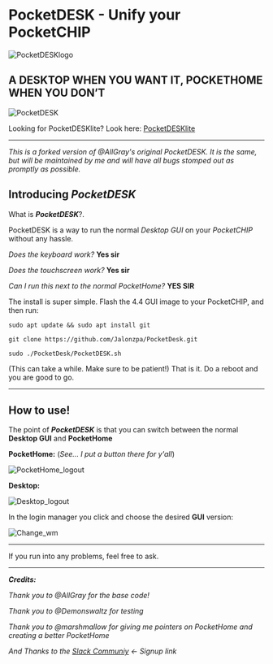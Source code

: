 # PocketDESK - Unify your PocketCHIP

![PocketDESKlogo](https://github.com/Jalonzpa/PocketDesk/blob/master/images/PocketDESKlogo.PNG)
## A DESKTOP WHEN YOU WANT IT, POCKETHOME WHEN YOU DON’T

![PocketDESK](https://blog.nextthing.co/wp-content/uploads/2017/09/pdesktop6B-1024x683.jpg)

Looking for PocketDESKlite? Look here: [PocketDESKlite](https://github.com/Jalonzpa/PocketDesk/blob/master/PocketDESKlite.sh)

-----------
_This is a forked version of @AllGray's original PocketDESK. It is the same, but will be maintained by me and will have all bugs stomped out as promptly as possible._

## Introducing _**PocketDESK**_

What is _**PocketDESK**_?.

PocketDESK is a way to run the normal _Desktop GUI_ on your _PocketCHIP_ without any hassle. 

_Does the keyboard work?_  **Yes sir**

_Does the touchscreen work?_  **Yes sir**

_Can I run this next to the normal PocketHome?_ **YES SIR**


The install is super simple.
Flash the 4.4 GUI image to your PocketCHIP, and then run:

    sudo apt update && sudo apt install git

    git clone https://github.com/Jalonzpa/PocketDesk.git

    sudo ./PocketDesk/PocketDESK.sh

(This can take a while. Make sure to be patient!) 
That is it. Do a reboot and you are good to go.



----------

## How to use!


The point of **_PocketDESK_** is that you can switch between the normal **Desktop GUI** and **PocketHome**

**PocketHome:** (_See... I put a button there for y'all_)

![PocketHome_logout](https://github.com/AllGray/AllGray_Private/blob/master/gif/PocketHome_logout.gif)


**Desktop:** 

![Desktop_logout](https://github.com/AllGray/AllGray_Private/blob/master/gif/Desktop_logout.gif)



In the login manager you click and choose the desired **GUI** version:

![Change_wm](https://github.com/AllGray/AllGray_Private/blob/master/gif/change_wm.gif)



----------



If you run into any problems, feel free to ask.



----------

_**Credits:**_ 

_Thank you to @AllGray for the base code!_

_Thank you to @Demonswaltz for testing_

_Thank you to @marshmallow for giving me pointers on PocketHome and creating a better PocketHome_

_And Thanks to the [Slack Communiy](https://slofile.com/slack/chipster)   <- Signup link_
